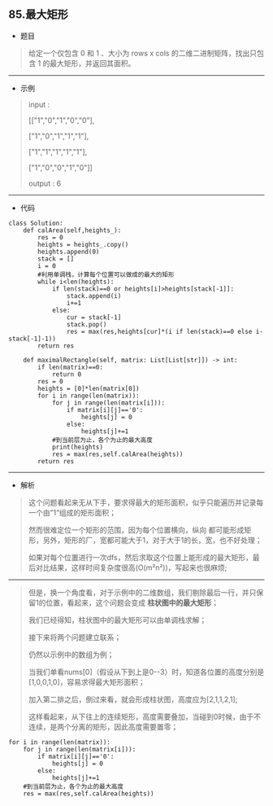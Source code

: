 85.最大矩形
----------
- 题目
> 给定一个仅包含 0 和 1 、大小为 rows x cols 的二维二进制矩阵，找出只包含 1 的最大矩形，并返回其面积。
>
----------
- 示例
> input : 
>
> [["1","0","1","0","0"],
>
> ["1","0","1","1","1"],
>
> ["1","1","1","1","1"],
>
> ["1","0","0","1","0"]]
>
> output : 6
----------
 - 代码
>
    class Solution:
        def calArea(self,heights_):
            res = 0
            heights = heights_.copy()
            heights.append(0)
            stack = []
            i = 0
            #利用单调栈，计算每个位置可以做成的最大的矩形
            while i<len(heights):
                if len(stack)==0 or heights[i]>heights[stack[-1]]:
                    stack.append(i)
                    i+=1
                else:
                    cur = stack[-1]
                    stack.pop()
                    res = max(res,heights[cur]*(i if len(stack)==0 else i-stack[-1]-1))
            return res
    
        def maximalRectangle(self, matrix: List[List[str]]) -> int:
            if len(matrix)==0:
                return 0
            res = 0
            heights = [0]*len(matrix[0])
            for i in range(len(matrix)):
                for j in range(len(matrix[i])):
                    if matrix[i][j]=='0':
                        heights[j] = 0
                    else:
                        heights[j]+=1
                #到当前层为止，各个为止的最大高度
                print(heights)
                res = max(res,self.calArea(heights))
            return res
----------
 - 解析
> 这个问题看起来无从下手，要求得最大的矩形面积，似乎只能遍历并记录每一个由”1“组成的矩形面积；
>
> 然而很难定位一个矩形的范围，因为每个位置横向，纵向 都可能形成矩形，另外，矩形的厂，宽都可能大于1，对于大于1的长，宽，也不好处理；
> 
> 如果对每个位置进行一次dfs，然后求取这个位置上能形成的最大矩形，最后对比结果，这样时间复杂度很高(O(m²n²))，写起来也很麻烦;
>
----------
> 但是，换一个角度看，对于示例中的二维数组，我们剔除最后一行，并只保留1的位置，看起来，这个问题会变成 **柱状图中的最大矩形**；
>
> 我们已经得知，柱状图中的最大矩形可以由单调栈求解；
>
> 接下来将两个问题建立联系；
>
> 仍然以示例中的数组为例；
>
> 当我们单看nums[0]（假设从下到上是0--3）时，知道各位置的高度分别是[1,0,0,1,0]，容易求得最大矩形面积；
>
> 加入第二排之后，倒过来看，就会形成柱状图，高度应为[2,1,1,2,1];
> 
> 这样看起来，从下往上的连续矩形，高度需要叠加，当碰到0时候，由于不连续，是两个分离的矩形，因此高度需要置零；
>
    for i in range(len(matrix)):
        for j in range(len(matrix[i])):
            if matrix[i][j]=='0':
                heights[j] = 0
            else:
                heights[j]+=1
        #到当前层为止，各个为止的最大高度
        res = max(res,self.calArea(heights))